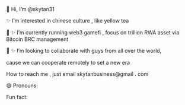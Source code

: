 👋 Hi, I’m @skytan31

✨  I’m interested in chinese culture , like yellow tea

🌱 ✨  I’m currently running web3 gamefi , focus on trillion RWA asset via Bitcoin BRC management

 💞️ ✨ I’m looking to collaborate with guys from all over the world, 
 
 cause we can cooperate remotely to set a new era
 
How to reach me , just email skytanbusiness@gmail . com


😄 Pronouns: 

 Fun fact: 

<!---

skytan31/skytan41 is a ✨ special ✨ repository because its `README.md` (this file) appears on your GitHub profile.

You can click the Preview link to take a look at your changes.

--->
